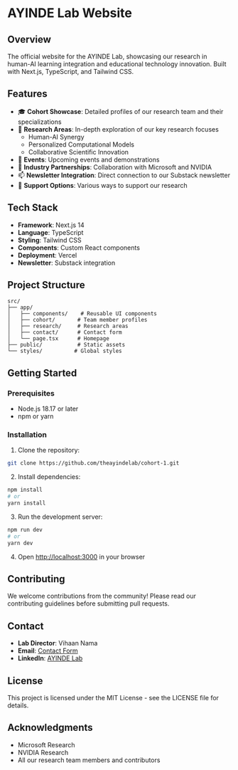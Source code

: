 # AYINDE Lab Website

## Overview
The official website for the AYINDE Lab, showcasing our research in human-AI learning integration and educational technology innovation. Built with Next.js, TypeScript, and Tailwind CSS.

## Features
- 🎓 **Cohort Showcase**: Detailed profiles of our research team and their specializations
- 🔬 **Research Areas**: In-depth exploration of our key research focuses
  - Human-AI Synergy
  - Personalized Computational Models
  - Collaborative Scientific Innovation
- 📅 **Events**: Upcoming events and demonstrations
- 🤝 **Industry Partnerships**: Collaboration with Microsoft and NVIDIA
- 📫 **Newsletter Integration**: Direct connection to our Substack newsletter
- 💝 **Support Options**: Various ways to support our research

## Tech Stack
- **Framework**: Next.js 14
- **Language**: TypeScript
- **Styling**: Tailwind CSS
- **Components**: Custom React components
- **Deployment**: Vercel
- **Newsletter**: Substack integration

## Project Structure
```
src/
├── app/
│   ├── components/    # Reusable UI components
│   ├── cohort/       # Team member profiles
│   ├── research/     # Research areas
│   ├── contact/      # Contact form
│   └── page.tsx      # Homepage
├── public/           # Static assets
└── styles/          # Global styles
```

## Getting Started

### Prerequisites
- Node.js 18.17 or later
- npm or yarn

### Installation
1. Clone the repository:
```bash
git clone https://github.com/theayindelab/cohort-1.git
```

2. Install dependencies:
```bash
npm install
# or
yarn install
```

3. Run the development server:
```bash
npm run dev
# or
yarn dev
```

4. Open [http://localhost:3000](http://localhost:3000) in your browser

## Contributing
We welcome contributions from the community! Please read our contributing guidelines before submitting pull requests.

## Contact
- **Lab Director**: Vihaan Nama
- **Email**: [Contact Form](https://theayindelab.com/contact)
- **LinkedIn**: [AYINDE Lab](https://www.linkedin.com/company/ayinde-lab)

## License
This project is licensed under the MIT License - see the LICENSE file for details.

## Acknowledgments
- Microsoft Research
- NVIDIA Research
- All our research team members and contributors
